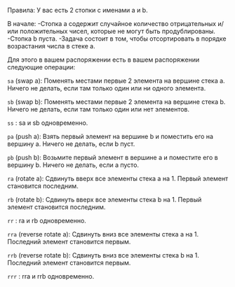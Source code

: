 Правила:
У вас есть 2 стопки с именами a и b.

В начале:
  -Стопка a содержит случайное количество отрицательных и/или положительных чисел, которые не могут быть продублированы.
  -Стопка b пуста.
  -Задача состоит в том, чтобы отсортировать в порядке возрастания числа в стеке a. 

Для этого в вашем распоряжении есть
в вашем распоряжении следующие операции:

```sa``` (swap a): Поменять местами первые 2 элемента на вершине стека a. Ничего не делать, если там только один или ни одного элемента.

```sb``` (swap b): Поменять местами первые 2 элемента на вершине стека b. Ничего не делать, если там только один или нет элементов.

```ss``` : sa и sb одновременно.

```pa``` (push a): Взять первый элемент на вершине b и поместить его на вершину a. Ничего не делать, если b пуст.

```pb``` (push b): Возьмите первый элемент в вершине a и поместите его в вершину b. Ничего не делать, если a пусто.

```ra``` (rotate a): Сдвинуть вверх все элементы стека a на 1. Первый элемент становится последним.

```rb``` (rotate b): Сдвинуть вверх все элементы стека b на 1. Первый элемент становится последним.

```rr``` : ra и rb одновременно.

```rra``` (reverse rotate a): Сдвинуть вниз все элементы стека a на 1. Последний элемент становится первым.

```rrb``` (reverse rotate b): Сдвинуть вниз все элементы стека b на 1. Последний элемент становится первым.

```rrr``` : rra и rrb одновременно.

